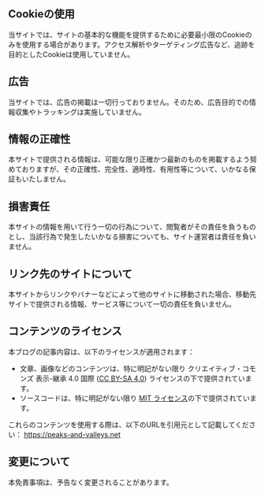 ## Cookieの使用

当サイトでは、サイトの基本的な機能を提供するために必要最小限のCookieのみを使用する場合があります。アクセス解析やターゲティング広告など、追跡を目的としたCookieは使用していません。

## 広告

当サイトでは、広告の掲載は一切行っておりません。そのため、広告目的での情報収集やトラッキングは実施していません。

## 情報の正確性

本サイトで提供される情報は、可能な限り正確かつ最新のものを掲載するよう努めておりますが、その正確性、完全性、適時性、有用性等について、いかなる保証もいたしません。

## 損害責任

本サイトの情報を用いて行う一切の行為について、閲覧者がその責任を負うものとし、当該行為で発生したいかなる損害についても、サイト運営者は責任を負いません。

## リンク先のサイトについて

本サイトからリンクやバナーなどによって他のサイトに移動された場合、移動先サイトで提供される情報、サービス等について一切の責任を負いません。

## コンテンツのライセンス

本ブログの記事内容は、以下のライセンスが適用されます：

- 文章、画像などのコンテンツは、特に明記がない限り クリエイティブ・コモンズ 表示-継承 4.0 国際 ([CC BY-SA 4.0](https://creativecommons.org/licenses/by-sa/4.0/)) ライセンスの下で提供されています。
- ソースコードは、特に明記がない限り [MIT ライセンス](https://opensource.org/license/mit)の下で提供されています。

これらのコンテンツを使用する際は、以下のURLを引用元として記載してください：
https://peaks-and-valleys.net

## 変更について

本免責事項は、予告なく変更されることがあります。
